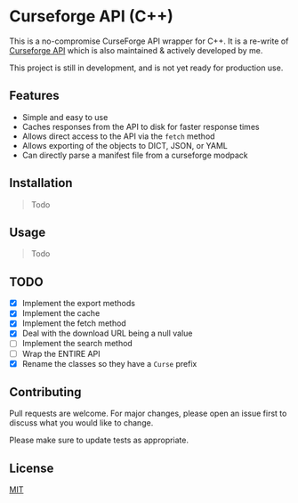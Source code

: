# Curseforge API (C++)

[cfapi]: https://wow.curseforge.com/api
[cfapi-docs]: https://wow.curseforge.com/api/docs
[python-cfapi]: https://github.com/Advik-B/CurseForge-API/

This is a no-compromise CurseForge API wrapper for C++. It is a re-write of [Curseforge API][python-cfapi] which is also maintained & actively developed by me.

This project is still in development, and is not yet ready for production use.

## Features

- Simple and easy to use
- Caches responses from the API to disk for faster response times
- Allows direct access to the API via the `fetch` method
- Allows exporting of the objects to DICT, JSON, or YAML
- Can directly parse a manifest file from a curseforge modpack

## Installation

> Todo

## Usage

> Todo

## TODO

- [x] Implement the export methods
- [x] Implement the cache
- [x] Implement the fetch method
- [x] Deal with the download URL being a null value
- [ ] Implement the search method
- [ ] Wrap the ENTIRE API
- [x] Rename the classes so they have a `Curse` prefix

## Contributing

Pull requests are welcome. For major changes, please open an issue first to discuss what you would like to change.

Please make sure to update tests as appropriate.

## License

[MIT](https://choosealicense.com/licenses/mit/)

